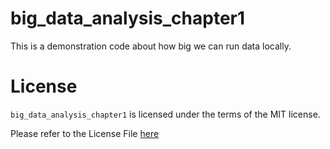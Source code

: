 # big_data_analysis_chapter1

This is a demonstration code about how big we can run data locally.

# License
`big_data_analysis_chapter1` is licensed under the terms of the MIT license.

Please refer to the License File [here](https://github.com/Suraporn/big_data_analysis_chapter1/blob/main/LICENSE)